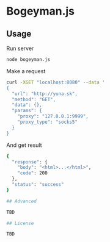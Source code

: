 # Bogeyman.js

## Usage

Run server

```bash
node bogeyman.js
```

Make a request

```bash
curl -XGET "localhost:8080" --data '
{
  "url": "http://yuna.sk",
  "method": "GET",
  "data": {},
  "params": {
    "proxy": "127.0.0.1:9999",
    "proxy_type": "socks5"
  }
}
```

And get result

```bash
{
  "response": {
    "body": "<html>...</html>",
    "code": 200
  },
  "status": "success"
} 

## Advanced

TBD

## License

TBD
